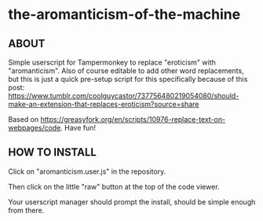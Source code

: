 # the-aromanticism-of-the-machine

## ABOUT

Simple userscript for Tampermonkey to replace "eroticism" with "aromanticism". Also of course editable to add other word replacements, but this is just a quick pre-setup script for this specifically because of this post:
https://www.tumblr.com/coolguycastor/737756480219054080/should-make-an-extension-that-replaces-eroticism?source=share


Based on https://greasyfork.org/en/scripts/10976-replace-text-on-webpages/code. Have fun!

## HOW TO INSTALL
Click on "aromanticism.user.js" in the repository.

Then click on the little "raw" button at the top of the code viewer.

Your userscript manager should prompt the install, should be simple enough from there.
